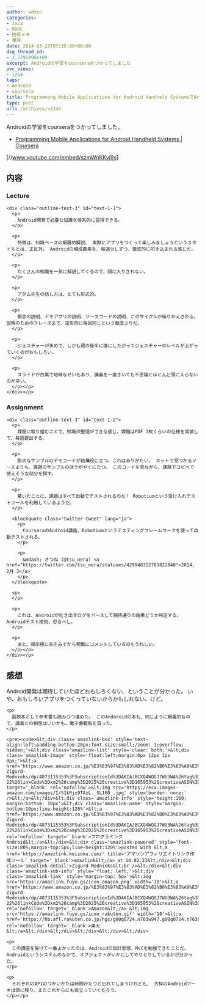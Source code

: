 ```yaml
---
author: admin
categories:
- Java
- MOOC
- 技術メモ
- 書評
date: 2014-03-23T07:35:00+00:00
dsq_thread_id:
- 3.7295498e+09
excerpt: Androidの学習をcourseraをつかってしました
pvc_views:
- 1264
tags:
- Android
- coursera
title: Programming Mobile Applications for Android Handheld SystemsでAndoroidアーキテクチャの基礎を体系的に学んだ
type: post
url: /archives/=2344
---
```


Androidの学習をcourseraをつかってしました。 

<ul class="org-ul">
  <li>
    <a href="https://www.coursera.org/course/android">Programming Mobile Applications for Android Handheld Systems | Coursera</a>
  </li>
</ul>

[//www.youtube.com/embed/szmWnKKvj9s] 

<div id="outline-container-sec-1" class="outline-2">
  <h2 id="sec-1">
    内容
  </h2>
  
  <div class="outline-text-2" id="text-1">
  </div>
  
  <div id="outline-container-sec-1-1" class="outline-3">
    <h3 id="sec-1-1">
      Lecture
    </h3>
    
    <div class="outline-text-3" id="text-1-1">
      <p>
        Android開発で必要な知識を体系的に習得できる。
      </p>
      
      <p>
        特徴は、知識ベースの網羅的解説。 実際にアプリをつくって楽しみましょうというスタイルとは、正反対。 Androidの構成要素を、毎週少しずつ、徹底的に叩き込まれる感じだ。
      </p>
      
      <p>
        たくさんの知識を一気に解説してくるので、頭に入りきれない。
      </p>
      
      <p>
        アダム先生の話し方は、とても形式的。
      </p>
      
      <p>
        概念の説明、デモアプリの説明、ソースコードの説明、このサイクルが繰りかえされる。 説明のためのフレーズまで、定形的に毎回同じという徹底ぶりだ。
      </p>
      
      <p>
        ジェスチャーが多めで、しかも週の後半に進にしたがってジェスチャーのレベルが上がっていくのがおもしろい。
      </p>
      
      <p>
        スライドが白黒で地味なせいもあり、講義を一度きいても不思議とほとんど頭に入らないのが辛い。
      </p></p>
    </div></p>
  </div>
  
  <div id="outline-container-sec-1-2" class="outline-3">
    <h3 id="sec-1-2">
      Assignment
    </h3>
    
    <div class="outline-text-3" id="text-1-2">
      <p>
        課題に取り組むことで、知識の整理ができる感じ。課題はPDF 3枚くらいの仕様を実装して、毎週提出する。
      </p>
      
      <p>
        膨大なサンプルのデモコードが結構役に立つ。これはありがたい。 ネットで見つかるソースよりも、課題のサンプルのほうがやくにたつ。 このコードを見ながら、課題でコピペで使えそうな部分を探す。
      </p>
      
      <p>
        驚いたことに、課題はすべて自動でテストされるのだ！ Robotiumという受け入れテストツールを利用しているようだ。
      </p>
      
      <blockquote class="twitter-tweet" lang="ja">
        <p>
          CourseraのAndroid講義、Robotiumというテスティングフレームワークを使って自動テストされる。
        </p>
        
        <p>
          &mdash; きつね (@tsu_nera) <a href="https://twitter.com/tsu_nera/statuses/429948312783822848">2014, 2月 2</a>
        </p>
      </blockquote>
      
      <p>
      </p>
      
      <p>
        これは、Androidが吐き出すログをパースして期待通りの結果どうか判定する。Androidテスト技術、恐るべし。
      </p>
      
      <p>
        あと、掲示板に先生みずから頻繁にコメントしているのもうれしい。
      </p></p>
    </div></p>
  </div></p>
</div>

<div id="outline-container-sec-2" class="outline-2">
  <h2 id="sec-2">
    感想
  </h2>
  
  <div class="outline-text-2" id="text-2">
    <p>
      Android開発は期待していたほどおもしろくない、ということが分かった。 いや、おもしろいアプリをつくっていないからかもしれない、けど。
    </p>
    
    <p>
      副読本として参考書も読みつつ進めた。 このAndoroidの本も、同じように網羅的なので、講義との相性はいいかも。電子書籍版を買った。
    </p>
    
    <pre><code>&lt;div class='amazlink-box' style='text-align:left;padding-bottom:20px;font-size:small;/zoom: 1;overflow: hidden;'>&lt;div class='amazlink-list' style='clear: both;'>&lt;div class='amazlink-image' style='float:left;margin:0px 12px 1px 0px;'>&lt;a href='https://www.amazon.co.jp/%E3%83%97%E3%83%AD%E3%82%B0%E3%83%A9%E3%83%9F%E3%83%B3%E3%82%B0Android-Zigurd-Mednieks/dp/4873115353%3FSubscriptionId%3DAKIAJBCXQ4WQGJ7WU3WA%26tag%3Dsleephacker-22%26linkCode%3Dxm2%26camp%3D2025%26creative%3D165953%26creativeASIN%3D4873115353' target='_blank' rel='nofollow'>&lt;img src='https://ecx.images-amazon.com/images/I/51kRjx9TAzL._SL160_.jpg' style='border: none;' />&lt;/a>&lt;/div>&lt;div class='amazlink-info' style='height:160; margin-bottom: 10px'>&lt;div class='amazlink-name' style='margin-bottom:10px;line-height:120%'>&lt;a href='https://www.amazon.co.jp/%E3%83%97%E3%83%AD%E3%82%B0%E3%83%A9%E3%83%9F%E3%83%B3%E3%82%B0Android-Zigurd-Mednieks/dp/4873115353%3FSubscriptionId%3DAKIAJBCXQ4WQGJ7WU3WA%26tag%3Dsleephacker-22%26linkCode%3Dxm2%26camp%3D2025%26creative%3D165953%26creativeASIN%3D4873115353' rel='nofollow' target='_blank'>プログラミングAndroid&lt;/a>&lt;/div>&lt;div class='amazlink-powered' style='font-size:80%;margin-top:5px;line-height:120%'>posted with &lt;a href='https://amazlink.keizoku.com/' title='アマゾンアフィリエイトリンク作成ツール' target='_blank'>amazlink&lt;/a> at 14.02.23&lt;/div>&lt;div class='amazlink-detail'>Zigurd Mednieks&lt;br />&lt;/div>&lt;div class='amazlink-sub-info' style='float: left;'>&lt;div class='amazlink-link' style='margin-top: 5px'>&lt;img src='https://amazlink.fuyu.gs/icon_amazon.png' width='18'>&lt;a href='https://www.amazon.co.jp/%E3%83%97%E3%83%AD%E3%82%B0%E3%83%A9%E3%83%9F%E3%83%B3%E3%82%B0Android-Zigurd-Mednieks/dp/4873115353%3FSubscriptionId%3DAKIAJBCXQ4WQGJ7WU3WA%26tag%3Dsleephacker-22%26linkCode%3Dxm2%26camp%3D2025%26creative%3D165953%26creativeASIN%3D4873115353' rel='nofollow' target='_blank'>Amazon&lt;/a> &lt;img src='https://amazlink.fuyu.gs/icon_rakuten.gif' width='18'>&lt;a href='https://hb.afl.rakuten.co.jp/hgc/g00q0724.n763w947.g00q0724.n763x2b4/archives/c=http%3A%2F%2Fbooks.rakuten.co.jp%2Frb%2F11570632%2F&#038;m=http%3A%2F%2Fm.rakuten.co.jp%2Frms%2Fmsv%2FItem%3Fn%3D11570632%26surl%3Dbook' rel='nofollow' target='_blank'>楽天&lt;/a>&lt;/div>&lt;/div>&lt;/div>&lt;/div>&lt;/div>
</code></pre>
    
    <p>
      この講座を受けて一番よかったのは、Androidの設計思想、MvCを勉強できたことだ。 Androidというシステムのなかで、オブジェクトがいかにしてやりとりしているかが分かった。
    </p>
    
    <p>
      それぞれのAPIのつかいかたは時間がたつと忘れてしまうけれども、 大枠のAndroidアーキは頭に残り、またこれからにも役立っていくだろう。
    </p></p>
  </div></p>
</div>